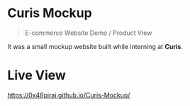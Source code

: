 # Curis Mockup
> E-commerce Website Demo / Product View

It was a small mockup website built while interning at **Curis**.

# Live View

https://0x48piraj.github.io/Curis-Mockup/

